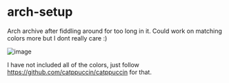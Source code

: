 # arch-setup
Arch archive after fiddling around for too long in it. Could work on matching colors more but I dont really care :)

![image](https://user-images.githubusercontent.com/38381373/175690840-ecca88c8-7914-4ebc-ab04-2609e669b14d.png)

I have not included all of the colors, just follow https://github.com/catppuccin/catppuccin for that.
